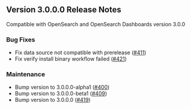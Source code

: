 ## Version 3.0.0.0 Release Notes

Compatible with OpenSearch and OpenSearch Dashboards version 3.0.0

### Bug Fixes
* Fix data source not compatible with prerelease ([#411](https://github.com/opensearch-project/ml-commons-dashboards/pull/411))
* Fix verify install binary workflow failed ([#421](https://github.com/opensearch-project/ml-commons-dashboards/pull/421))

### Maintenance
* Bump version to 3.0.0.0-alpha1 ([#400](https://github.com/opensearch-project/ml-commons-dashboards/pull/400))
* Bump version to 3.0.0.0-beta1 ([#409](https://github.com/opensearch-project/ml-commons-dashboards/pull/409))
* Bump version to 3.0.0.0 ([#419](https://github.com/opensearch-project/ml-commons-dashboards/pull/419))